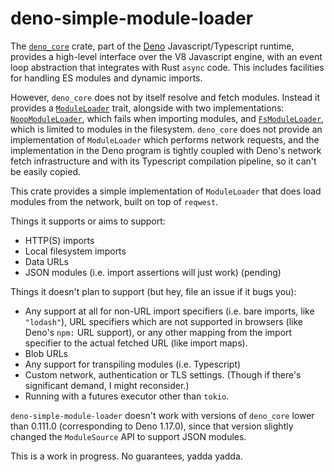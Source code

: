 # deno-simple-module-loader

The [`deno_core`](https://crates.io/crates/deno_core) crate, part of the
[Deno](https://deno.land) Javascript/Typescript runtime, provides a high-level
interface over the V8 Javascript engine, with an event loop abstraction that
integrates with Rust `async` code. This includes facilities for handling ES
modules and dynamic imports.

However, `deno_core` does not by itself resolve and fetch modules. Instead it
provides a
[`ModuleLoader`](https://docs.rs/deno_core/latest/deno_core/trait.ModuleLoader.html)
trait, alongside with two implementations:
[`NoopModuleLoader`](https://docs.rs/deno_core/latest/deno_core/struct.NoopModuleLoader.html),
which fails when importing modules, and
[`FsModuleLoader`](https://docs.rs/deno_core/latest/deno_core/struct.FsModuleLoader.html),
which is limited to modules in the filesystem. `deno_core` does not provide an
implementation of `ModuleLoader` which performs network requests, and the
implementation in the Deno program is tightly coupled with Deno's network fetch
infrastructure and with its Typescript compilation pipeline, so it can't be
easily copied.

This crate provides a simple implementation of `ModuleLoader` that does load
modules from the network, built on top of `reqwest`.

Things it supports or aims to support:

- HTTP(S) imports
- Local filesystem imports
- Data URLs
- JSON modules (i.e. import assertions will just work) (pending)

Things it doesn't plan to support (but hey, file an issue if it bugs you):

- Any support at all for non-URL import specifiers (i.e. bare imports, like
  `"lodash"`), URL specifiers which are not supported in browsers (like Deno's
  `npm:` URL support), or any other mapping from the import specifier to the
  actual fetched URL (like import maps).
- Blob URLs
- Any support for transpiling modules (i.e. Typescript)
- Custom network, authentication or TLS settings. (Though if there's significant
  demand, I might reconsider.)
- Running with a futures executor other than `tokio`.

`deno-simple-module-loader` doesn't work with versions of `deno_core` lower than
0.111.0 (corresponding to Deno 1.17.0), since that version slightly changed the
`ModuleSource` API to support JSON modules.

This is a work in progress. No guarantees, yadda yadda.
